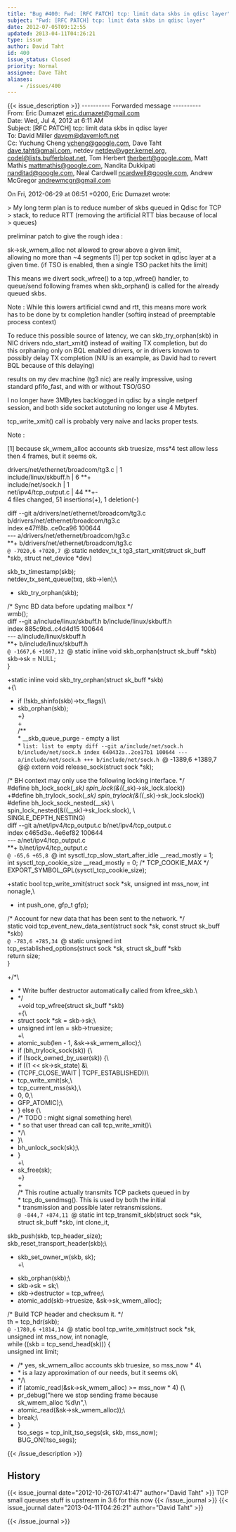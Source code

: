 ```yaml
---
title: "Bug #400: Fwd: [RFC PATCH] tcp: limit data skbs in qdisc layer"
subject: "Fwd: [RFC PATCH] tcp: limit data skbs in qdisc layer"
date: 2012-07-05T09:12:55
updated: 2013-04-11T04:26:21
type: issue
author: David Taht
id: 400
issue_status: Closed
priority: Normal
assignee: Dave Täht
aliases:
    - /issues/400
---
```


{{< issue_description >}}
---------- Forwarded message ----------\
From: Eric Dumazet <eric.dumazet@gmail.com>\
Date: Wed, Jul 4, 2012 at 6:11 AM\
Subject: \[RFC PATCH\] tcp: limit data skbs in qdisc layer\
To: David Miller <davem@davemloft.net>\
Cc: Yuchung Cheng <ycheng@google.com>, Dave Taht\
<dave.taht@gmail.com>, netdev <netdev@vger.kernel.org>,\
codel@lists.bufferbloat.net, Tom Herbert <therbert@google.com>, Matt\
Mathis <mattmathis@google.com>, Nandita Dukkipati\
<nanditad@google.com>, Neal Cardwell <ncardwell@google.com>, Andrew\
McGregor <andrewmcgr@gmail.com>

On Fri, 2012-06-29 at 06:51 +0200, Eric Dumazet wrote:

&gt; My long term plan is to reduce number of skbs queued in Qdisc for
TCP\
&gt; stack, to reduce RTT (removing the artificial RTT bias because of
local\
&gt; queues)

preliminar patch to give the rough idea :

sk-&gt;sk\_wmem\_alloc not allowed to grow above a given limit,\
allowing no more than \~4 segments \[1\] per tcp socket in qdisc layer
at a\
given time. (if TSO is enabled, then a single TSO packet hits the limit)

This means we divert sock\_wfree() to a tcp\_wfree() handler, to\
queue/send following frames when skb\_orphan() is called for the
already\
queued skbs.

Note : While this lowers artificial cwnd and rtt, this means more work\
has to be done by tx completion handler (softirq instead of preemptable\
process context)

To reduce this possible source of latency, we can skb\_try\_orphan(skb)
in\
NIC drivers ndo\_start\_xmit() instead of waiting TX completion, but do\
this orphaning only on BQL enabled drivers, or in drivers known to\
possibly delay TX completion (NIU is an example, as David had to revert\
BQL because of this delaying)

results on my dev machine (tg3 nic) are really impressive, using\
standard pfifo\_fast, and with or without TSO/GSO

I no longer have 3MBytes backlogged in qdisc by a single netperf\
session, and both side socket autotuning no longer use 4 Mbytes.

tcp\_write\_xmit() call is probably very naive and lacks proper tests.

Note :

\[1\] because sk\_wmem\_alloc accounts skb truesize, mss\*4 test allow
less\
then 4 frames, but it seems ok.

drivers/net/ethernet/broadcom/tg3.c | 1\
include/linux/skbuff.h | 6 **+\
include/net/sock.h | 1\
net/ipv4/tcp\_output.c | 44 **+-\
4 files changed, 51 insertions(+), 1 deletion(-)

diff --git a/drivers/net/ethernet/broadcom/tg3.c\
b/drivers/net/ethernet/broadcom/tg3.c\
index e47ff8b..ce0ca96 100644\
--- a/drivers/net/ethernet/broadcom/tg3.c\
**+ b/drivers/net/ethernet/broadcom/tg3.c\
`@ -7020,6 +7020,7 `@ static netdev\_tx\_t tg3\_start\_xmit(struct
sk\_buff\
\*skb, struct net\_device \*dev)

skb\_tx\_timestamp(skb);\
netdev\_tx\_sent\_queue(txq, skb-&gt;len);\
+ skb\_try\_orphan(skb);

/\* Sync BD data before updating mailbox \*/\
wmb();\
diff --git a/include/linux/skbuff.h b/include/linux/skbuff.h\
index 885c9bd..c4d4d15 100644\
--- a/include/linux/skbuff.h\
**+ b/include/linux/skbuff.h\
`@ -1667,6 +1667,12 `@ static inline void skb\_orphan(struct sk\_buff
\*skb)\
skb-&gt;sk = NULL;\
}

+static inline void skb\_try\_orphan(struct sk\_buff \*skb)\
+{\
+ if (!skb\_shinfo(skb)-&gt;tx\_flags)\
+ skb\_orphan(skb);\
+}\
+\
/\*\*\
\* \_\_skb\_queue\_purge - empty a list\
\* `list: list to empty
diff --git a/include/net/sock.h b/include/net/sock.h
index 640432a..2ce17b1 100644
--- a/include/net/sock.h
+++ b/include/net/sock.h
`@ -1389,6 +1389,7 @@ extern void release\_sock(struct sock \*sk);

/\* BH context may only use the following locking interface. \*/\
\#define bh\_lock\_sock(\_*sk)
spin\_lock(&((*\_sk)-&gt;sk\_lock.slock))\
+\#define bh\_trylock\_sock(\_*sk)
spin\_trylock(&((*\_sk)-&gt;sk\_lock.slock))\
\#define bh\_lock\_sock\_nested(\_\_sk) \\\
spin\_lock\_nested(&((\_\_sk)-&gt;sk\_lock.slock), \\\
SINGLE\_DEPTH\_NESTING)\
diff --git a/net/ipv4/tcp\_output.c b/net/ipv4/tcp\_output.c\
index c465d3e..4e6ef82 100644\
--- a/net/ipv4/tcp\_output.c\
**+ b/net/ipv4/tcp\_output.c\
`@ -65,6 +65,8 `@ int sysctl\_tcp\_slow\_start\_after\_idle
\_\_read\_mostly = 1;\
int sysctl\_tcp\_cookie\_size \_\_read\_mostly = 0; /\* TCP\_COOKIE\_MAX
\*/\
EXPORT\_SYMBOL\_GPL(sysctl\_tcp\_cookie\_size);

+static bool tcp\_write\_xmit(struct sock \*sk, unsigned int mss\_now,
int nonagle,\
+ int push\_one, gfp\_t gfp);

/\* Account for new data that has been sent to the network. \*/\
static void tcp\_event\_new\_data\_sent(struct sock \*sk, const struct
sk\_buff \*skb)\
`@ -783,6 +785,34 `@ static unsigned int\
tcp\_established\_options(struct sock \*sk, struct sk\_buff \*skb\
return size;\
}

+/\*\
+ \* Write buffer destructor automatically called from kfree\_skb.\
+ \*/\
+void tcp\_wfree(struct sk\_buff \*skb)\
+{\
+ struct sock \*sk = skb-&gt;sk;\
+ unsigned int len = skb-&gt;truesize;\
+\
+ atomic\_sub(len - 1, &sk-&gt;sk\_wmem\_alloc);\
+ if (bh\_trylock\_sock(sk)) {\
+ if (!sock\_owned\_by\_user(sk)) {\
+ if ((1 &lt;&lt; sk-&gt;sk\_state) &\
+ (TCPF\_CLOSE\_WAIT | TCPF\_ESTABLISHED))\
+ tcp\_write\_xmit(sk,\
+ tcp\_current\_mss(sk),\
+ 0, 0,\
+ GFP\_ATOMIC);\
+ } else {\
+ /\* TODO : might signal something here\
+ \* so that user thread can call tcp\_write\_xmit()\
+ \*/\
+ }\
+ bh\_unlock\_sock(sk);\
+ }\
+\
+ sk\_free(sk);\
+}\
+\
/\* This routine actually transmits TCP packets queued in by\
\* tcp\_do\_sendmsg(). This is used by both the initial\
\* transmission and possible later retransmissions.\
`@ -844,7 +874,11 `@ static int tcp\_transmit\_skb(struct sock \*sk,\
struct sk\_buff \*skb, int clone\_it,

skb\_push(skb, tcp\_header\_size);\
skb\_reset\_transport\_header(skb);\
- skb\_set\_owner\_w(skb, sk);\
+\
+ skb\_orphan(skb);\
+ skb-&gt;sk = sk;\
+ skb-&gt;destructor = tcp\_wfree;\
+ atomic\_add(skb-&gt;truesize, &sk-&gt;sk\_wmem\_alloc);

/\* Build TCP header and checksum it. \*/\
th = tcp\_hdr(skb);\
`@ -1780,6 +1814,14 `@ static bool tcp\_write\_xmit(struct sock \*sk,\
unsigned int mss\_now, int nonagle,\
while ((skb = tcp\_send\_head(sk))) {\
unsigned int limit;

+ /\* yes, sk\_wmem\_alloc accounts skb truesize, so mss\_now \* 4\
+ \* is a lazy approximation of our needs, but it seems ok\
+ \*/\
+ if (atomic\_read(&sk-&gt;sk\_wmem\_alloc) &gt;= mss\_now \* 4) {\
+ pr\_debug("here we stop sending frame because\
sk\_wmem\_alloc %d\\n",\
+ atomic\_read(&sk-&gt;sk\_wmem\_alloc));\
+ break;\
+ }\
tso\_segs = tcp\_init\_tso\_segs(sk, skb, mss\_now);\
BUG\_ON(!tso\_segs);


{{< /issue_description >}}

## History
{{< issue_journal date="2012-10-26T07:41:47" author="David Taht" >}}
TCP small queuses stuff is upstream in 3.6 for this now
{{< /issue_journal >}}
{{< issue_journal date="2013-04-11T04:26:21" author="David Taht" >}}

{{< /issue_journal >}}

